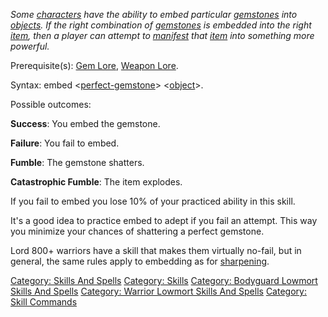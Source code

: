 *Some [characters](:Category:_Characters "wikilink") have the ability to
embed particular [gemstones](:Category:_Gemstones "wikilink") into
[objects](:Category:_Objects "wikilink"). If the right combination of
[gemstones](:Category:_Gemstones "wikilink") is embedded into the right
[item](:Category:_Objects "wikilink"), then a player can attempt to
[manifest](Manifest "wikilink") that
[item](:Category:_Objects "wikilink") into something more powerful.*

Prerequisite(s): [Gem Lore](Gem_Lore "wikilink"), [Weapon
Lore](Weapon_Lore "wikilink").

Syntax: embed \<[perfect-gemstone](Perfect_Gemstones "wikilink")\>
\<[object](:Category:_Objects "wikilink")\>.

Possible outcomes:

**Success**: You embed the gemstone.

**Failure**: You fail to embed.

**Fumble**: The gemstone shatters.

**Catastrophic Fumble**: The item explodes.

If you fail to embed you lose 10% of your practiced ability in this
skill.

It's a good idea to practice embed to adept if you fail an attempt. This
way you minimize your chances of shattering a perfect gemstone.

Lord 800+ warriors have a skill that makes them virtually no-fail, but
in general, the same rules apply to embedding as for
[sharpening](Sharpen_Weapon "wikilink").

[Category: Skills And Spells](Category:_Skills_And_Spells "wikilink")
[Category: Skills](Category:_Skills "wikilink") [Category: Bodyguard
Lowmort Skills And
Spells](Category:_Bodyguard_Lowmort_Skills_And_Spells "wikilink")
[Category: Warrior Lowmort Skills And
Spells](Category:_Warrior_Lowmort_Skills_And_Spells "wikilink")
[Category: Skill Commands](Category:_Skill_Commands "wikilink")
